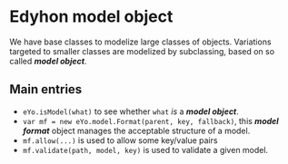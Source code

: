 # Edyhon model object

We have base classes to modelize large classes of objects.
Variations targeted to smaller classes are modelized by subclassing, based on so called ***model object***.

## Main entries

* `eYo.isModel(what)` to see whether `what` *is* a ***model object***.
* `var mf = new eYo.model.Format(parent, key, fallback)`, this ***model format*** object manages the acceptable structure of a model.
* `mf.allow(...)` is used to allow some key/value pairs
* `mf.validate(path, model, key)` is used to validate a given model.
